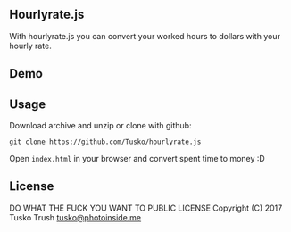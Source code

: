 ## Hourlyrate.js

With hourlyrate.js you can convert your worked hours to dollars with your hourly rate.

## Demo

[https://frontend.im/demo/hourlyrate.js/]: https://frontend.im/demo/hourlyrate.js/

## Usage

Download archive and unzip or clone with github:

`git clone https://github.com/Tusko/hourlyrate.js`

Open `index.html` in your browser and convert spent time to money :D

## License

DO WHAT THE FUCK YOU WANT TO PUBLIC LICENSE
Copyright (C) 2017 Tusko Trush <tusko@photoinside.me>